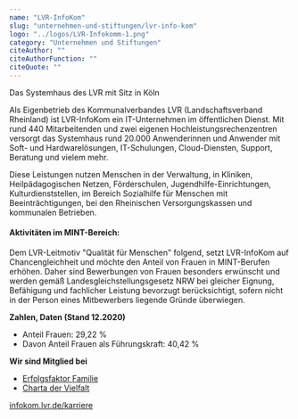 ```yaml
---
name: "LVR-InfoKom"
slug: "unternehmen-und-stiftungen/lvr-info-kom"
logo: "../logos/LVR-Infokomm-1.png"
category: "Unternehmen und Stiftungen"
citeAuthor: ""
citeAuthorFunction: ""
citeQuote: ""
---
```


Das Systemhaus des LVR mit Sitz in Köln

Als Eigenbetrieb des Kommunalverbandes LVR (Landschaftsverband Rheinland) ist LVR-InfoKom ein IT-Unternehmen im öffentlichen Dienst. Mit rund 440 Mitarbeitenden und zwei eigenen Hochleistungsrechenzentren versorgt das Systemhaus rund 20.000 Anwenderinnen und Anwender mit Soft- und Hardwarelösungen, IT-Schulungen, Cloud-Diensten, Support, Beratung und vielem mehr.

Diese Leistungen nutzen Menschen in der Verwaltung, in Kliniken, Heilpädagogischen Netzen, Förderschulen, Jugendhilfe-Einrichtungen, Kulturdienststellen, im Bereich Sozialhilfe für Menschen mit Beeinträchtigungen, bei den Rheinischen Versorgungskassen und kommunalen Betrieben.

#### Aktivitäten im MINT-Bereich:

Dem LVR-Leitmotiv "Qualität für Menschen" folgend, setzt LVR-InfoKom auf Chancengleichheit und möchte den Anteil von Frauen in MINT-Berufen erhöhen. Daher sind Bewerbungen von Frauen besonders erwünscht und werden gemäß Landesgleichstellungsgesetz NRW bei gleicher Eignung, Befähigung und fachlicher Leistung bevorzugt berücksichtigt, sofern nicht in der Person eines Mitbewerbers liegende Gründe überwiegen.

**Zahlen, Daten (Stand 12.2020)**

- Anteil Frauen: 29,22 %
- Davon Anteil Frauen als Führungskraft: 40,42 %

**Wir sind Mitglied bei**

- [Erfolgsfaktor Familie](https://www.erfolgsfaktor-familie.de/)
- [Charta der Vielfalt](https://www.charta-der-vielfalt.de/)

[infokom.lvr.de/karriere](https://infokom.lvr.de/de/karriere/karriere.html)
